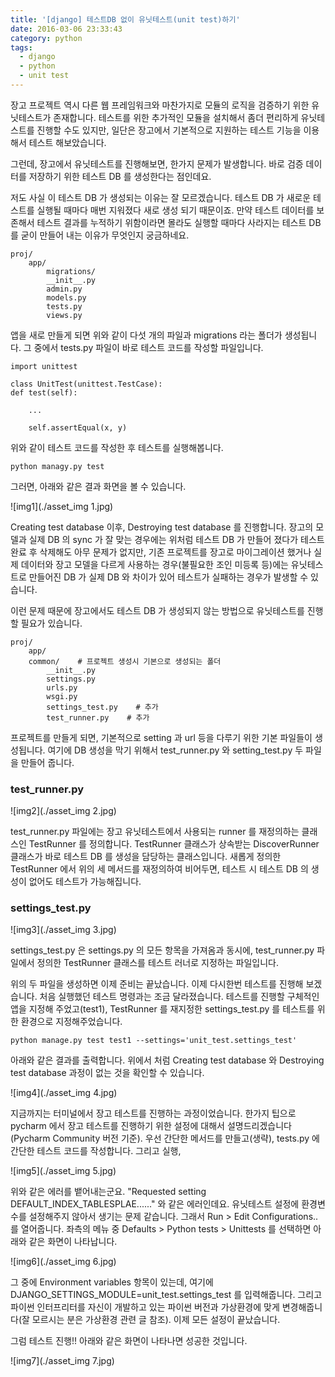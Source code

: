 ```yaml
---
title: '[django] 테스트DB 없이 유닛테스트(unit test)하기'
date: 2016-03-06 23:33:43
category: python
tags:
  - django
  - python
  - unit test
---
```


장고 프로젝트 역시 다른 웹 프레임워크와 마찬가지로 모듈의 로직을 검증하기 위한 유닛테스트가 존재합니다.
테스트를 위한 추가적인 모듈을 설치해서 좀더 편리하게 유닛테스트를 진행할 수도 있지만,
일단은 장고에서 기본적으로 지원하는 테스트 기능을 이용해서 테스트 해보았습니다.

그런데, 장고에서 유닛테스트를 진행해보면, 한가지 문제가 발생합니다.
바로 검증 데이터를 저장하기 위한 테스트 DB 를 생성한다는 점인데요.

저도 사실 이 테스트 DB 가 생성되는 이유는 잘 모르겠습니다.
테스트 DB 가 새로운 테스트를 실행될 때마다 매번 지워졌다 새로 생성 되기 때문이죠.
만약 테스트 데이터를 보존해서 테스트 결과를 누적하기 위함이라면 몰라도 실행할 때마다 사라지는 테스트 DB 를 굳이 만들어 내는 이유가 무엇인지 궁금하네요.

```
proj/
	app/
		migrations/
		__init__.py
		admin.py
		models.py
		tests.py
		views.py
```

앱을 새로 만들게 되면 위와 같이 다섯 개의 파일과 migrations 라는 폴더가 생성됩니다.
그 중에서 tests.py 파일이 바로 테스트 코드를 작성할 파일입니다.

```
import unittest

class UnitTest(unittest.TestCase):
def test(self):

	...

	self.assertEqual(x, y)
```

위와 같이 테스트 코드를 작성한 후 테스트를 실행해봅니다.

```
python managy.py test
```

그러면, 아래와 같은 결과 화면을 볼 수 있습니다.

![img1](./asset_img 1.jpg)

Creating test database 이후, Destroying test database 를 진행합니다.
장고의 모델과 실제 DB 의 sync 가 잘 맞는 경우에는 위처럼 테스트 DB 가 만들어 졌다가 테스트 완료 후 삭제해도 아무 문제가 없지만,
기존 프로젝트를 장고로 마이그레이션 했거나 실제 데이터와 장고 모델을 다르게 사용하는 경우(불필요한 조인 미등록 등)에는
유닛테스트로 만들어진 DB 가 실제 DB 와 차이가 있어 테스트가 실패하는 경우가 발생할 수 있습니다.

이런 문제 때문에 장고에서도 테스트 DB 가 생성되지 않는 방법으로 유닛테스트를 진행할 필요가 있습니다.

```
proj/
	app/
	common/    # 프로젝트 생성시 기본으로 생성되는 폴더
		__init__.py
		settings.py
		urls.py
		wsgi.py
		settings_test.py    # 추가
		test_runner.py    # 추가
```

프로젝트를 만들게 되면, 기본적으로 setting 과 url 등을 다루기 위한 기본 파일들이 생성됩니다.
여기에 DB 생성을 막기 위해서 test_runner.py 와 setting_test.py 두 파일을 만들어 줍니다.

### test_runner.py

![img2](./asset_img 2.jpg)

test_runner.py 파일에는 장고 유닛테스트에서 사용되는 runner 를 재정의하는 클래스인 TestRunner 를 정의합니다.
TestRunner 클래스가 상속받는 DiscoverRunner 클래스가 바로 테스트 DB 를 생성을 담당하는 클래스입니다.
새롭게 정의한 TestRunner 에서 위의 세 메서드를 재정의하여 비어두면, 테스트 시 테스트 DB 의 생성이 없어도 테스트가 가능해집니다.

### settings_test.py

![img3](./asset_img 3.jpg)

settings_test.py 은 settings.py 의 모든 항목을 가져옴과 동시에,
test_runner.py 파일에서 정의한 TestRunner 클래스를 테스트 러너로 지정하는 파일입니다.

위의 두 파일을 생성하면 이제 준비는 끝났습니다.
이제 다시한번 테스트를 진행해 보겠습니다.
처음 실행했던 테스트 명령과는 조금 달라졌습니다.
테스트를 진행할 구체적인 앱을 지정해 주었고(test1), TestRunner 를 재지정한 settings_test.py 를 테스트를 위한 환경으로 지정해주었습니다.

```
python manage.py test test1 --settings='unit_test.settings_test'
```

아래와 같은 결과를 출력합니다.
위에서 처럼 Creating test database 와 Destroying test database 과정이 없는 것을 확인할 수 있습니다.

![img4](./asset_img 4.jpg)

지금까지는 터미널에서 장고 테스트를 진행하는 과정이었습니다.
한가지 팁으로 pycharm 에서 장고 테스트를 진행하기 위한 설정에 대해서 설명드리겠습니다(Pycharm Community 버전 기준).
우선 간단한 메서드를 만들고(생략), tests.py 에 간단한 테스트 코드를 작성합니다.
그리고 실행,

![img5](./asset_img 5.jpg)

위와 같은 에러를 뱉어내는군요. "Requested setting DEFAULT_INDEX_TABLESPLAE......" 와 같은 에러인데요.
유닛테스트 설정에 환경변수를 설정해주지 않아서 생기는 문제 같습니다.
그래서 Run > Edit Configurations.. 를 열어줍니다.
좌측의 메뉴 중 Defaults > Python tests > Unittests 를 선택하면 아래와 같은 화면이 나타납니다.

![img6](./asset_img 6.jpg)

그 중에 Environment variables 항목이 있는데, 여기에 DJANGO_SETTINGS_MODULE=unit_test.settings_test 를 입력해줍니다.
그리고 파이썬 인터프리터를 자신이 개발하고 있는 파이썬 버전과 가상환경에 맞게 변경해줍니다(잘 모르시는 분은 가상환경 관련 글 참조).
이제 모든 설정이 끝났습니다.

그럼 테스트 진행!!
아래와 같은 화면이 나타나면 성공한 것입니다.

![img7](./asset_img 7.jpg)

